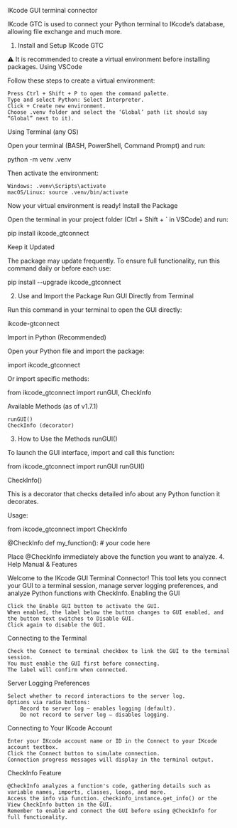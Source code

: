 
IKcode GUI terminal connector



IKcode GTC is used to connect your Python terminal to IKcode’s database, allowing file exchange and much more.
1. Install and Setup IKcode GTC

⚠️ It is recommended to create a virtual environment before installing packages.
Using VSCode

Follow these steps to create a virtual environment:

    Press Ctrl + Shift + P to open the command palette.
    Type and select Python: Select Interpreter.
    Click + Create new environment.
    Choose .venv folder and select the ‘Global’ path (it should say “Global” next to it).

Using Terminal (any OS)

Open your terminal (BASH, PowerShell, Command Prompt) and run:

python -m venv .venv

Then activate the environment:

    Windows: .venv\Scripts\activate
    macOS/Linux: source .venv/bin/activate

Now your virtual environment is ready!
Install the Package

Open the terminal in your project folder (Ctrl + Shift + ` in VSCode) and run:

pip install ikcode_gtconnect

Keep it Updated

The package may update frequently. To ensure full functionality, run this command daily or before each use:

pip install --upgrade ikcode_gtconnect

2. Use and Import the Package
Run GUI Directly from Terminal

Run this command in your terminal to open the GUI directly:

ikcode-gtconnect

Import in Python (Recommended)

Open your Python file and import the package:

import ikcode_gtconnect

Or import specific methods:

from ikcode_gtconnect import runGUI, CheckInfo

Available Methods (as of v1.7.1)

    runGUI()
    CheckInfo (decorator)

3. How to Use the Methods
runGUI()

To launch the GUI interface, import and call this function:

from ikcode_gtconnect import runGUI
runGUI()

CheckInfo()

This is a decorator that checks detailed info about any Python function it decorates.

Usage:

from ikcode_gtconnect import CheckInfo

@CheckInfo
def my_function():
    # your code here

Place @CheckInfo immediately above the function you want to analyze.
4. Help Manual & Features

Welcome to the IKcode GUI Terminal Connector! This tool lets you connect your GUI to a terminal session, manage server logging preferences, and analyze Python functions with CheckInfo.
Enabling the GUI

    Click the Enable GUI button to activate the GUI.
    When enabled, the label below the button changes to GUI enabled, and the button text switches to Disable GUI.
    Click again to disable the GUI.

Connecting to the Terminal

    Check the Connect to terminal checkbox to link the GUI to the terminal session.
    You must enable the GUI first before connecting.
    The label will confirm when connected.

Server Logging Preferences

    Select whether to record interactions to the server log.
    Options via radio buttons:
        Record to server log — enables logging (default).
        Do not record to server log — disables logging.

Connecting to Your IKcode Account

    Enter your IKcode account name or ID in the Connect to your IKcode account textbox.
    Click the Connect button to simulate connection.
    Connection progress messages will display in the terminal output.

CheckInfo Feature

    @CheckInfo analyzes a function's code, gathering details such as variable names, imports, classes, loops, and more.
    Access the info via function._checkinfo_instance.get_info() or the View CheckInfo button in the GUI.
    Remember to enable and connect the GUI before using @CheckInfo for full functionality.

